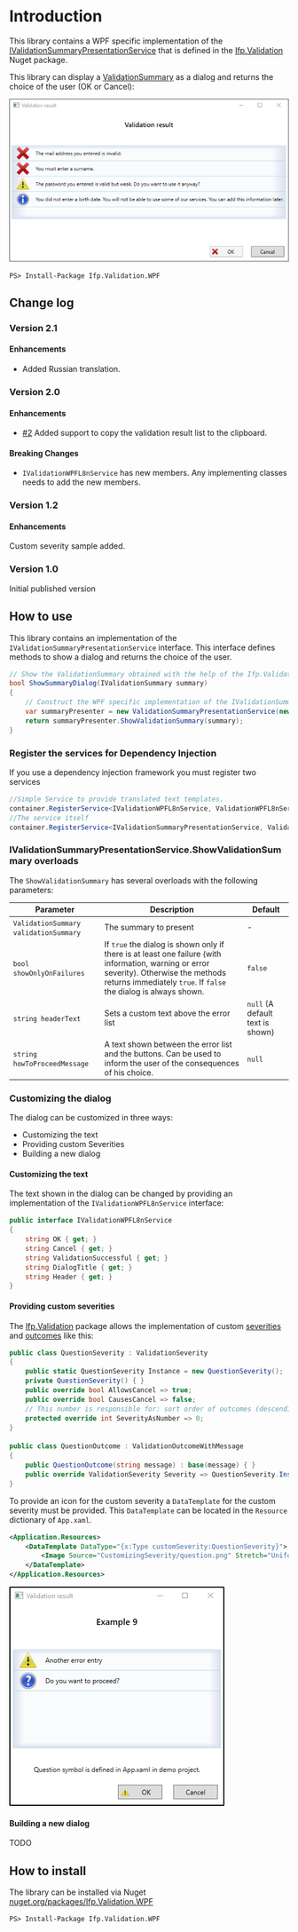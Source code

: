 # Introduction

This library contains a WPF specific implementation of the
[IValidationSummaryPresentationService](https://github.com/ifpanalytics/Ifp.Validation/wiki/T_Ifp_Validation_IValidationSummaryPresentationService) that is defined in
the [Ifp.Validation](https://github.com/ifpanalytics/Ifp.Validation) Nuget package.

This library can display a [ValidationSummary](https://github.com/ifpanalytics/Ifp.Validation/wiki/T_Ifp_Validation_ValidationSummary) as a dialog and returns the
choice of the user (OK or Cancel):

![ValidationSummaryPresenter example](Documentation/Media/ValidationSummaryPresenterExample.png)

```
PS> Install-Package Ifp.Validation.WPF
```

## Change log

### Version 2.1

#### Enhancements

- Added Russian translation.

### Version 2.0

#### Enhancements

- [#2](https://github.com/ifpanalytics/Ifp.Validation.WPF/pull/2) Added support to copy the validation result list to the clipboard.

#### Breaking Changes

- `IValidationWPFL8nService` has new members. Any implementing classes needs to add the new members.

### Version 1.2

#### Enhancements

Custom severity sample added.

### Version 1.0

Initial published version

## How to use

This library contains an implementation of the `IValidationSummaryPresentationService` interface. This interface defines methods
to show a dialog and returns the choice of the user.

```CS
// Show the ValidationSummary obtained with the help of the Ifp.Validation package.
bool ShowSummaryDialog(IValidationSummary summary)
{
    // Construct the WPF specific implementation of the IValidationSummaryPresentationService interface
    var summaryPresenter = new ValidationSummaryPresentationService(new ValidationWPFL8nService_en_US());
    return summaryPresenter.ShowValidationSummary(summary);
}
```

### Register the services for Dependency Injection

If you use a dependency injection framework you must register two services

```CS
//Simple Service to provide translated text templates.
container.RegisterService<IValidationWPFL8nService, ValidationWPFL8nService_en_US>();
//The service itself
container.RegisterService<IValidationSummaryPresentationService, ValidationSummaryPresentationService>();
```

### IValidationSummaryPresentationService.ShowValidationSummary overloads

The `ShowValidationSummary` has several overloads with the following parameters:

| Parameter                             | Description                                                                                                                                                                                                 | Default                          |
| ------------------------------------- | ----------------------------------------------------------------------------------------------------------------------------------------------------------------------------------------------------------- | -------------------------------- |
| `ValidationSummary validationSummary` | The summary to present                                                                                                                                                                                      | -                                |
| `bool showOnlyOnFailures`             | If `true` the dialog is shown only if there is at least one failure (with information, warning or error severity). Otherwise the methods returns immediately `true`. If `false` the dialog is always shown. | `false`                          |
| `string headerText`                   | Sets a custom text above the error list                                                                                                                                                                     | `null` (A default text is shown) |
| `string howToProceedMessage`          | A text shown between the error list and the buttons. Can be used to inform the user of the consequences of his choice.                                                                                      | `null`                           |

### Customizing the dialog

The dialog can be customized in three ways:

- Customizing the text
- Providing custom Severities
- Building a new dialog

#### Customizing the text

The text shown in the dialog can be changed by providing an implementation of the `IValidationWPFL8nService` interface:

```CS
public interface IValidationWPFL8nService
{
    string OK { get; }
    string Cancel { get; }
    string ValidationSuccessful { get; }
    string DialogTitle { get; }
    string Header { get; }
}
```

#### Providing custom severities

The [Ifp.Validation](https://github.com/ifpanalytics/Ifp.Validation) package allows the implementation of custom
[severities](https://github.com/ifpanalytics/Ifp.Validation/wiki/T_Ifp_Validation_ValidationSeverity) and
[outcomes](https://github.com/ifpanalytics/Ifp.Validation/wiki/T_Ifp_Validation_ValidationOutcome) like this:

```CS
public class QuestionSeverity : ValidationSeverity
{
    public static QuestionSeverity Instance = new QuestionSeverity();
    private QuestionSeverity() { }
    public override bool AllowsCancel => true;
    public override bool CausesCancel => false;
    // This number is responsible for: sort order of outcomes (descending) and the overall outcome (maximum wins).
    protected override int SeverityAsNumber => 0;
}

public class QuestionOutcome : ValidationOutcomeWithMessage
{
    public QuestionOutcome(string message) : base(message) { }
    public override ValidationSeverity Severity => QuestionSeverity.Instance;
}
```

To provide an icon for the custom severity a `DataTemplate` for the custom severity must be provided. This `DataTemplate` can
be located in the `Resource` dictionary of `App.xaml`.

```XML
<Application.Resources>
    <DataTemplate DataType="{x:Type customSeverity:QuestionSeverity}">
        <Image Source="CustomizingSeverity/question.png" Stretch="Uniform"/>
    </DataTemplate>
</Application.Resources>
```

![QuestionSeverity example](Documentation/Media/QuestionSeverityExample.png)

#### Building a new dialog

TODO

## How to install

The library can be installed via Nuget [nuget.org/packages/Ifp.Validation.WPF](https://www.nuget.org/packages/Ifp.Validation.WPF/)

```
PS> Install-Package Ifp.Validation.WPF
```
